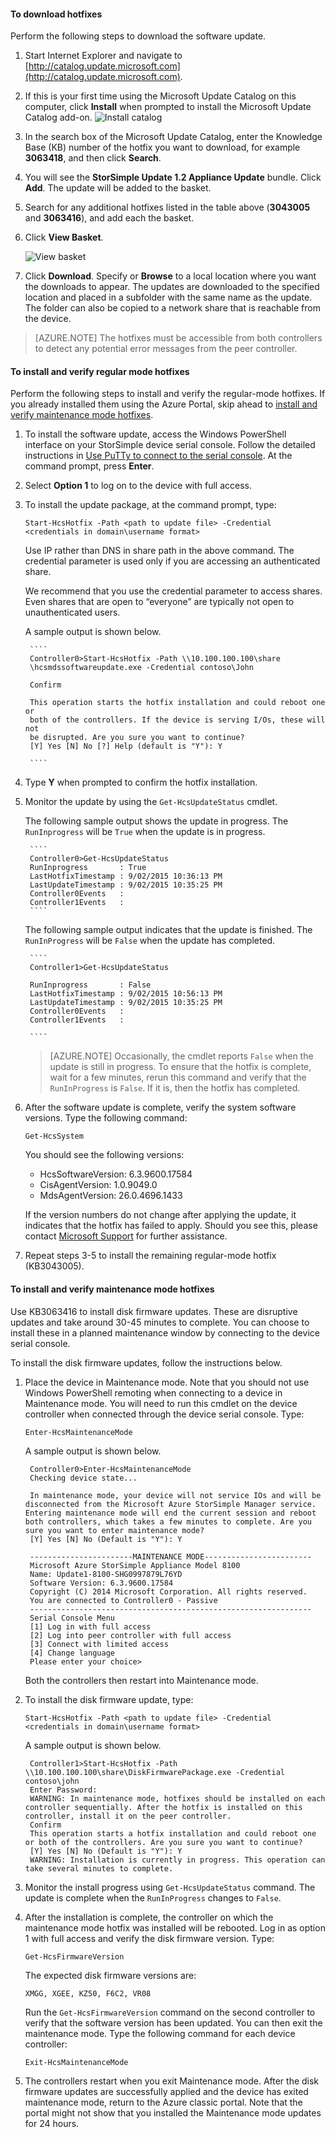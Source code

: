 <!--author=SharS last changed: 03/17/2016-->

#### To download hotfixes

Perform the following steps to download the software update.

1. Start Internet Explorer and navigate to [http://catalog.update.microsoft.com](http://catalog.update.microsoft.com).

2. If this is your first time using the Microsoft Update Catalog on this computer, click **Install** when prompted to install the Microsoft Update Catalog add-on.
    ![Install catalog](./media/storsimple-install-update-option-1/HCS_InstallCatalog-include.png)

3. In the search box of the Microsoft Update Catalog, enter the Knowledge Base (KB) number of the hotfix you want to download, for example **3063418**, and then click **Search**.

4. You will see the **StorSimple Update 1.2 Appliance Update** bundle. Click **Add**. The update will be added to the basket.

5. Search for any additional hotfixes listed in the table above (**3043005** and **3063416**), and add each the basket.

5. Click **View Basket**.

    ![View basket](./media/storsimple-install-update-option-1/HCS_InstallBasket-include.png)

6. Click **Download**. Specify or **Browse** to a local location where you want the downloads to appear. The updates are downloaded to the specified location and placed in a subfolder with the same name as the update. The folder can also be copied to a network share that is reachable from the device.

>   [AZURE.NOTE]
The hotfixes must be accessible from both controllers to detect any potential error messages from the peer controller.

#### To install and verify regular mode hotfixes
Perform the following steps to install and verify the regular-mode hotfixes. If you already installed them using the Azure Portal, skip ahead to [install and verify maintenance mode hotfixes](#to-install-and-verify-maintenance-mode-hotfixes).

1. To install the software update, access the Windows PowerShell interface on your StorSimple device serial console. Follow the detailed instructions in [Use PuTTy to connect to the serial console](storsimple-deployment-walkthrough.md#use-putty-to-connect-to-the-device-serial-console). At the command prompt, press **Enter**.

4. Select **Option 1** to log on to the device with full access.

5. To install the update package, at the command prompt, type:

    `Start-HcsHotfix -Path <path to update file> -Credential <credentials in domain\username format>`

    Use IP rather than DNS in share path in the above command. The credential parameter is used only if you are accessing an authenticated share.

	We recommend that you use the credential parameter to access shares. Even shares that are open to “everyone” are typically not open to unauthenticated users.

    A sample output is shown below.

        ````
        Controller0>Start-HcsHotfix -Path \\10.100.100.100\share
        \hcsmdssoftwareupdate.exe -Credential contoso\John

        Confirm

        This operation starts the hotfix installation and could reboot one or
        both of the controllers. If the device is serving I/Os, these will not
        be disrupted. Are you sure you want to continue?
        [Y] Yes [N] No [?] Help (default is "Y"): Y

        ````

6. Type **Y** when prompted to confirm the hotfix installation.

7. Monitor the update by using the `Get-HcsUpdateStatus` cmdlet.

    The following sample output shows the update in progress. The `RunInprogress` will be `True` when the update is in progress.

        ````
        Controller0>Get-HcsUpdateStatus
        RunInprogress       : True
        LastHotfixTimestamp : 9/02/2015 10:36:13 PM
        LastUpdateTimestamp : 9/02/2015 10:35:25 PM
        Controller0Events   :
        Controller1Events   :
        ````

     The following sample output indicates that the update is finished. The `RunInProgress` will be `False` when the update has completed.

        ````
        Controller1>Get-HcsUpdateStatus

        RunInprogress       : False
        LastHotfixTimestamp : 9/02/2015 10:56:13 PM
        LastUpdateTimestamp : 9/02/2015 10:35:25 PM
        Controller0Events   :
        Controller1Events   :

        ````

	> [AZURE.NOTE] Occasionally, the cmdlet reports `False` when the update is still in progress. To ensure that the hotfix is complete, wait for a few minutes, rerun this command and verify that the `RunInProgress` is `False`. If it is, then the hotfix has completed.

8. After the software update is complete, verify the system software versions. Type the following command:

    `Get-HcsSystem`

    You should see the following versions:

    - HcsSoftwareVersion: 6.3.9600.17584
    - CisAgentVersion: 1.0.9049.0
    - MdsAgentVersion: 26.0.4696.1433

	If the version numbers do not change after applying the update, it indicates that the hotfix has failed to apply. Should you see this, please contact [Microsoft Support](storsimple-contact-microsoft-support.md) for further assistance.

9. Repeat steps 3-5 to install the remaining regular-mode hotfix (KB3043005).

#### To install and verify maintenance mode hotfixes

Use KB3063416 to install disk firmware updates. These are disruptive updates and take around 30-45 minutes to complete. You can choose to install these in a planned maintenance window by connecting to the device serial console.

To install the disk firmware updates, follow the instructions below.

1. Place the device in Maintenance mode. Note that you should not use Windows PowerShell remoting when connecting to a device in Maintenance mode. You will need to run this cmdlet on the device controller when connected through the device serial console. Type:

    `Enter-HcsMaintenanceMode`

	A sample output is shown below.

		Controller0>Enter-HcsMaintenanceMode
		Checking device state...

		In maintenance mode, your device will not service IOs and will be disconnected from the Microsoft Azure StorSimple Manager service. Entering maintenance mode will end the current session and reboot both controllers, which takes a few minutes to complete. Are you sure you want to enter maintenance mode?
		[Y] Yes [N] No (Default is "Y"): Y

		-----------------------MAINTENANCE MODE------------------------
		Microsoft Azure StorSimple Appliance Model 8100
		Name: Update1-8100-SHG0997879L76YD
		Software Version: 6.3.9600.17584
		Copyright (C) 2014 Microsoft Corporation. All rights reserved.
		You are connected to Controller0 - Passive
		---------------------------------------------------------------
		Serial Console Menu
		[1] Log in with full access
		[2] Log into peer controller with full access
		[3] Connect with limited access
		[4] Change language
		Please enter your choice>

	Both the controllers then restart into Maintenance mode.

3. To install the disk firmware update, type:

    `Start-HcsHotfix -Path <path to update file> -Credential <credentials in domain\username format>`

    A sample output is shown below.

        Controller1>Start-HcsHotfix -Path \\10.100.100.100\share\DiskFirmwarePackage.exe -Credential contoso\john
    	Enter Password:
    	WARNING: In maintenance mode, hotfixes should be installed on each controller sequentially. After the hotfix is installed on this controller, install it on the peer controller.
    	Confirm
    	This operation starts a hotfix installation and could reboot one or both of the controllers. Are you sure you want to continue?
    	[Y] Yes [N] No (Default is "Y"): Y
    	WARNING: Installation is currently in progress. This operation can take several minutes to complete.

1.  Monitor the install progress using `Get-HcsUpdateStatus` command. The update is complete when the `RunInProgress` changes to `False`.

2.  After the installation is complete, the controller on which the maintenance mode hotfix was installed will be rebooted. Log in as option 1 with full access and verify the disk firmware version. Type:

	`Get-HcsFirmwareVersion`

    The expected disk firmware versions are:

    `XMGG, XGEE, KZ50, F6C2, VR08`

    Run the `Get-HcsFirmwareVersion` command on the second controller to verify that the software version has been updated. You can then exit the maintenance mode. Type the following command for each device controller:

    `Exit-HcsMaintenanceMode`

1. The controllers restart when you exit Maintenance mode. After the disk firmware updates are successfully applied and the device has exited maintenance mode, return to the Azure classic portal. Note that the portal might not show that you installed the Maintenance mode updates for 24 hours.
